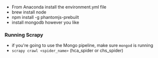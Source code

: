 + From Anaconda install the environment.yml file
+ brew install node
+ npm install -g phantomjs-prebuilt
+ install mongodb however you like

### Running Scrapy
+ if you're going to use the Mongo pipeline, make sure `mongod` is running
+ `scrapy crawl <spider_name>` (hca_spider or chs_spider)

